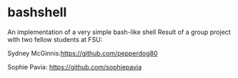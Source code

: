 # bashshell
An implementation of a very simple bash-like shell
Result of a group project with two fellow students at FSU:

Sydney McGinnis:https://github.com/pepperdog80

Sophie Pavia: https://github.com/sophiepavia
